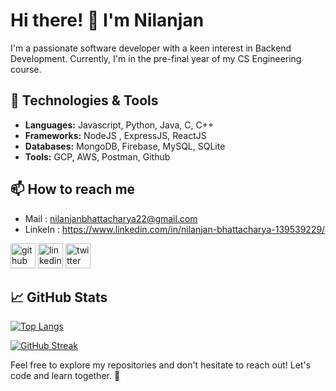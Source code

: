 # Hi there! 👋 I'm Nilanjan

I'm a passionate software developer with a keen interest in Backend Development. Currently, I'm in the pre-final year of my CS Engineering course.

## 🔧 Technologies & Tools
- **Languages:** Javascript, Python, Java, C, C++
- **Frameworks:** NodeJS , ExpressJS, ReactJS
- **Databases:** MongoDB, Firebase, MySQL, SQLite
- **Tools:** GCP, AWS, Postman, Github

## 📫 How to reach me
- Mail : nilanjanbhattacharya22@gmail.com
- LinkeIn : https://www.linkedin.com/in/nilanjan-bhattacharya-139539229/

[<img src='https://cdn.jsdelivr.net/npm/simple-icons@3.0.1/icons/github.svg' alt='github' height='40'>](https://github.com/nbhattacharya08)  [<img src='https://cdn.jsdelivr.net/npm/simple-icons@3.0.1/icons/linkedin.svg' alt='linkedin' height='40'>](https://www.linkedin.com/in/nilanjan-bhattacharya-139539229/)  [<img src='https://cdn.jsdelivr.net/npm/simple-icons@3.0.1/icons/twitter.svg' alt='twitter' height='40'>](https://twitter.com/nbhattacharya03)  
## 📈 GitHub Stats

[![Top Langs](https://github-readme-stats.vercel.app/api/top-langs/?username=nbhattacharya08)](https://github.com/anuraghazra/github-readme-stats)

[![GitHub Streak](https://nirzak-streak-stats.vercel.app?user=nbhattacharya08)](https://git.io/streak-stats)

Feel free to explore my repositories and don't hesitate to reach out! Let's code and learn together. 🚀
